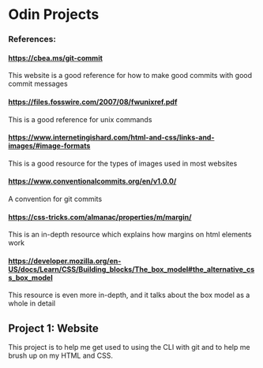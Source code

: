 # Odin Projects

### References:
#### https://cbea.ms/git-commit
This website is a good reference for how to make good commits with good commit messages

#### https://files.fosswire.com/2007/08/fwunixref.pdf
This is a good reference for unix commands

#### https://www.internetingishard.com/html-and-css/links-and-images/#image-formats
This is a good resource for the types of images used in most websites

#### https://www.conventionalcommits.org/en/v1.0.0/
A convention for git commits

#### https://css-tricks.com/almanac/properties/m/margin/
This is an in-depth resource which explains how margins on html elements work

#### https://developer.mozilla.org/en-US/docs/Learn/CSS/Building_blocks/The_box_model#the_alternative_css_box_model
This resource is even more in-depth, and it talks about the box model as a whole in detail

## Project 1: Website
This project is to help me get used to using the CLI with git and to help me brush up on my HTML and CSS.